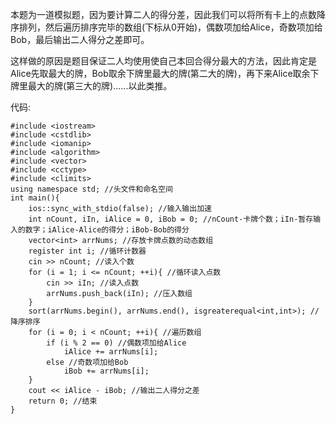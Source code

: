本题为一道模拟题，因为要计算二人的得分差，因此我们可以将所有卡上的点数降序排列，然后遍历排序完毕的数组(下标从0开始)，偶数项加给Alice，奇数项加给Bob，最后输出二人得分之差即可。

这样做的原因是题目保证二人均使用使自己本回合得分最大的方法，因此肯定是Alice先取最大的牌，Bob取余下牌里最大的牌(第二大的牌)，再下来Alice取余下牌里最大的牌(第三大的牌)......以此类推。

代码:
```
#include <iostream>
#include <cstdlib>
#include <iomanip>
#include <algorithm>
#include <vector>
#include <cctype>
#include <climits>
using namespace std; //头文件和命名空间
int main(){
	ios::sync_with_stdio(false); //输入输出加速
	int nCount, iIn, iAlice = 0, iBob = 0; //nCount-卡牌个数；iIn-暂存输入的数字；iAlice-Alice的得分；iBob-Bob的得分
	vector<int> arrNums; //存放卡牌点数的动态数组
	register int i; //循环计数器
	cin >> nCount; //读入个数
	for (i = 1; i <= nCount; ++i){ //循环读入点数
		cin >> iIn; //读入点数
		arrNums.push_back(iIn); //压入数组
	}
	sort(arrNums.begin(), arrNums.end(), isgreaterequal<int,int>); //降序排序
	for (i = 0; i < nCount; ++i){ //遍历数组
		if (i % 2 == 0) //偶数项加给Alice
			iAlice += arrNums[i];
		else //奇数项加给Bob
			iBob += arrNums[i];
	}
	cout << iAlice - iBob; //输出二人得分之差
	return 0; //结束
}
```